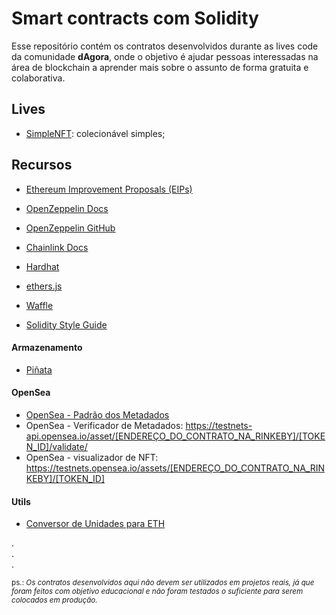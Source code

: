 # Smart contracts com Solidity

Esse repositório contém os contratos desenvolvidos durante as lives code da comunidade **dAgora**, onde o objetivo é ajudar pessoas interessadas na área de blockchain a aprender mais sobre o assunto de forma gratuita e colaborativa.

## Lives

- [SimpleNFT](contracts/SimpleNFT.sol): colecionável simples;

## Recursos

- [Ethereum Improvement Proposals (EIPs)](https://eips.ethereum.org/)
- [OpenZeppelin Docs](https://docs.openzeppelin.com/contracts/4.x/)
- [OpenZeppelin GitHub](https://github.com/OpenZeppelin/openzeppelin-contracts/tree/master)
- [Chainlink Docs](https://docs.chain.link/)

- [Hardhat](https://hardhat.org/)
- [ethers.js](https://docs.ethers.io/)
- [Waffle](https://ethereum-waffle.readthedocs.io/en/latest/index.html)
- [Solidity Style Guide](https://docs.soliditylang.org/en/latest/style-guide.html)

#### Armazenamento
- [Piñata](https://www.pinata.cloud/)

#### OpenSea

- [OpenSea - Padrão dos Metadados](https://testnets-api.opensea.io/asset/0xbD497a2bf0Cf12fce1Fa215FD8baE948522435E2/1/validate/)
- OpenSea - Verificador de Metadados: https://testnets-api.opensea.io/asset/[ENDEREÇO_DO_CONTRATO_NA_RINKEBY]/[TOKEN_ID]/validate/
- OpenSea - visualizador de NFT: https://testnets.opensea.io/assets/[ENDEREÇO_DO_CONTRATO_NA_RINKEBY]/[TOKEN_ID]

#### Utils

- [Conversor de Unidades para ETH](https://eth-converter.com/)

.<br>
.<br>
.<br>

<sub> ps.: _Os contratos desenvolvidos aqui não devem ser utilizados em projetos reais, já que foram feitos com objetivo educacional e não foram testados o suficiente para serem colocados em produção._ </sub>
